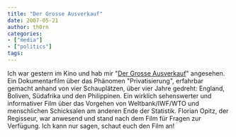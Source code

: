 ```yaml
---
title: "Der Grosse Ausverkauf"
date: 2007-05-21
author: th0rn
categories:
- ["media"]
- ["politics"]
tags:
---
```

Ich war gestern im Kino und hab mir "<a HREF="http://www.dergrosseausverkauf.de/">Der Grosse Ausverkauf</a>" angesehen. Ein Dokumentarfilm über das Phänomen "Privatisierung", erfahrbar gemacht anhand von vier Schauplätzen, über vier Jahre gedreht: England, Boliven, Südafrika und den Philippinen. Ein wirklich sehenswerter und informativer Film über das Vorgehen von Weltbank/IWF/WTO und menschlichen Schicksalen am anderen Ende der Statistik. Florian Opitz, der Regisseur, war anwesend und stand nach dem Film für Fragen zur Verfügung.
Ich kann nur sagen, schaut euch den Film an!

<center>
<object HEIGHT="350" WIDTH="425">
<param VALUE="http://www.youtube.com/v/Yp-alBNi7wM" NAME="movie"></param>
<param VALUE="transparent" NAME="wmode"></param><embed HEIGHT="350" WIDTH="425" wmode="transparent" TYPE="application/x-shockwave-flash" src="https://www.youtube.com/v/Yp-alBNi7wM"></embed>

</object></center>